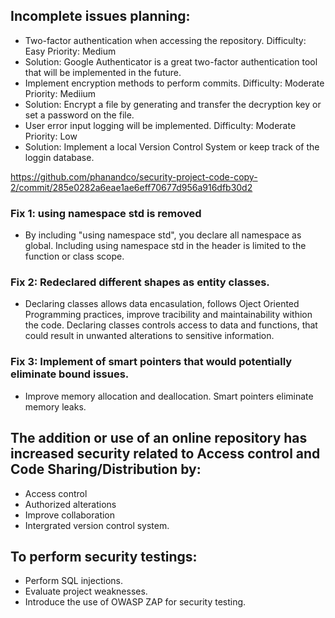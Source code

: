 ## Incomplete issues planning:
- Two-factor authentication when accessing the repository. Difficulty: Easy Priority: Medium
- Solution: Google Authenticator is a great two-factor authentication tool that will be implemented in the future.
- Implement encryption methods to perform commits. Difficulty: Moderate Priority: Mediium
- Solution: Encrypt a file by generating and transfer the decryption key or set a password on the file.
- User error input logging will be implemented. Difficulty: Moderate Priority: Low
- Solution: Implement a local Version Control System or keep track of the loggin database.

https://github.com/phanandco/security-project-code-copy-2/commit/285e0282a6eae1ae6eff70677d956a916dfb30d2

### Fix 1: using namespace std is removed
- By including "using namespace std", you declare all namespace as global. Including using namespace std in the header is limited to the function or class scope.
### Fix 2: Redeclared different shapes as entity classes.
- Declaring classes allows data encasulation, follows Oject Oriented Programming practices, improve tracibility and maintainability withion the code. Declaring classes controls access to data and functions, that could result in
unwanted alterations to sensitive information.
### Fix 3: Implement of smart pointers that would potentially eliminate bound issues.
- Improve memory allocation and deallocation. Smart pointers eliminate memory leaks.

## The addition or use of an online repository has increased security related to Access control and Code Sharing/Distribution by:
- Access control
- Authorized alterations
- Improve collaboration
- Intergrated version control system.


## To perform security testings:
- Perform SQL injections.
- Evaluate project weaknesses.
- Introduce the use of OWASP ZAP for security testing.
